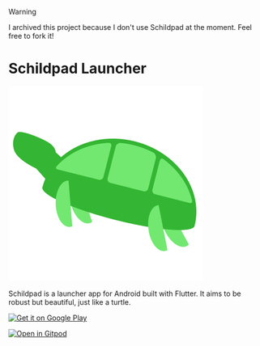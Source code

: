> [!WARNING]  
> I archived this project because I don't use Schildpad at the moment.
> Feel free to fork it!

# Schildpad Launcher

![Schildpad Logo](/assets/schildpad_logo.svg) 

Schildpad is a launcher app for Android built with Flutter. It aims to be robust but beautiful, just like a turtle.

<a href='https://play.google.com/store/apps/details?id=app.schildpad.schildpad&pcampaignid=pcampaignidMKT-Other-global-all-co-prtnr-py-PartBadge-Mar2515-1'><img alt='Get it on Google Play' src='https://play.google.com/intl/en_us/badges/static/images/badges/en_badge_web_generic.png'/></a>

[![Open in Gitpod](https://gitpod.io/button/open-in-gitpod.svg)](https://gitpod.io/#https://github.com/joelpaulkoch/schildpad)
